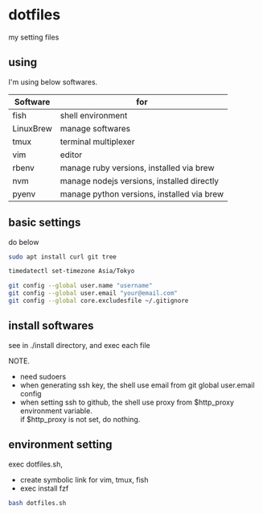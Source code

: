# dotfiles
my setting files

## using
I'm using below softwares.

| Software  | for                                        |
| ---       | ---                                        |
| fish      | shell environment                          |
| LinuxBrew | manage softwares                           |
| tmux      | terminal multiplexer                       |
| vim       | editor                                     |
| rbenv     | manage ruby versions,   installed via brew |
| nvm       | manage nodejs versions, installed directly |
| pyenv     | manage python versions, installed via brew |

## basic settings
do below

```bash
sudo apt install curl git tree

timedatectl set-timezone Asia/Tokyo

git config --global user.name "username"
git config --global user.email "your@email.com"
git config --global core.excludesfile ~/.gitignore

```

## install softwares
see in ./install directory, and exec each file

NOTE. 

+ need sudoers
+ when generating ssh key, the shell use email from git global user.email config
+ when setting ssh to github, the shell use proxy from $http_proxy environment variable.  
  if $http_proxy is not set, do nothing.

## environment setting
exec dotfiles.sh,

+ create symbolic link for vim, tmux, fish
+ exec install fzf

```bash
bash dotfiles.sh
```


